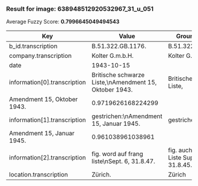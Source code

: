 ### Result for image: 638948512920532967_31_u_051
Average Fuzzy Score: **0.7996645049494543**
<small>

| Key | Value | Ground Truth | Score |
| --- | --- | --- | --- |
| b_id.transcription | B.51.322.GB.1176. | B.51.322.GB.1176. | 1.0 |
| company.transcription | Kolter G.m.b.H. | Kolter G.m.b.H. | 1.0 |
| date | 1943-10-15 |  | 0.0 |
| information[0].transcription | Britische schwarze Liste,\nAmendment 15, Oktober 1943. | Britische schwarze Liste,
Amendment 15, Oktober 1943. | 0.9719626168224299 |
| information[1].transcription | gestrichen:\nAmendment 15, Januar 1945. | gestrichen:
Amendment 15, Januar 1945. | 0.961038961038961 |
| information[2].transcription | fig. word auf frang liste\nSept. 6, 31.8.47. | fig. auch auf franz. Liste Suppl. 6, 31.8.45. | 0.7415730337078652 |
| location.transcription | Zürich. | Zürich | 0.923076923076923 |

</small>
